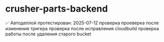 # crusher-parts-backend
 ✅ Автодеплой протестирован: 2025-07-12
проверка
проеверка после изменения тригера
проверка после исправления cloudbuild
проверка работы после удаления старого bucket